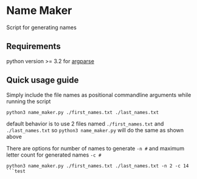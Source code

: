 # Name Maker
Script for generating names
## Requirements
python version >= 3.2 
    for [argparse](https://docs.python.org/3/library/argparse.html)
## Quick usage guide
Simply include the file names as positional commandline arguments while running the script
```
python3 name_maker.py ./first_names.txt ./last_names.txt
```
default behavior is to use 2 files named `./first_names.txt` and `./last_names.txt` so `python3 name_maker.py` will do the same as shown above


There are options for number of names to generate `-n #` and maximum letter count for generated names `-c #`
```
python3 name_maker.py ./first_names.txt ./last_names.txt -n 2 -c 14 
```test
